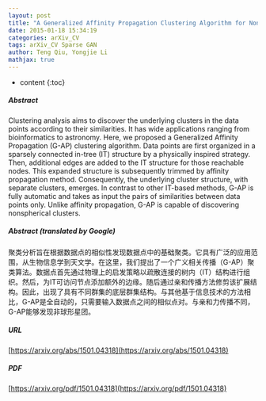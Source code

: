 ```yaml
---
layout: post
title: "A Generalized Affinity Propagation Clustering Algorithm for Nonspherical Cluster Discovery"
date: 2015-01-18 15:34:19
categories: arXiv_CV
tags: arXiv_CV Sparse GAN
author: Teng Qiu, Yongjie Li
mathjax: true
---
```


* content
{:toc}

##### Abstract
Clustering analysis aims to discover the underlying clusters in the data points according to their similarities. It has wide applications ranging from bioinformatics to astronomy. Here, we proposed a Generalized Affinity Propagation (G-AP) clustering algorithm. Data points are first organized in a sparsely connected in-tree (IT) structure by a physically inspired strategy. Then, additional edges are added to the IT structure for those reachable nodes. This expanded structure is subsequently trimmed by affinity propagation method. Consequently, the underlying cluster structure, with separate clusters, emerges. In contrast to other IT-based methods, G-AP is fully automatic and takes as input the pairs of similarities between data points only. Unlike affinity propagation, G-AP is capable of discovering nonspherical clusters.

##### Abstract (translated by Google)
聚类分析旨在根据数据点的相似性发现数据点中的基础聚类。它具有广泛的应用范围，从生物信息学到天文学。在这里，我们提出了一个广义相关传播（G-AP）聚类算法。数据点首先通过物理上的启发策略以疏散连接的树内（IT）结构进行组织。然后，为IT可访问节点添加额外的边缘。随后通过亲和传播方法修剪该扩展结构。因此，出现了具有不同群集的底层群集结构。与其他基于信息技术的方法相比，G-AP是全自动的，只需要输入数据点之间的相似点对。与亲和力传播不同，G-AP能够发现非球形星团。

##### URL
[https://arxiv.org/abs/1501.04318](https://arxiv.org/abs/1501.04318)

##### PDF
[https://arxiv.org/pdf/1501.04318](https://arxiv.org/pdf/1501.04318)

